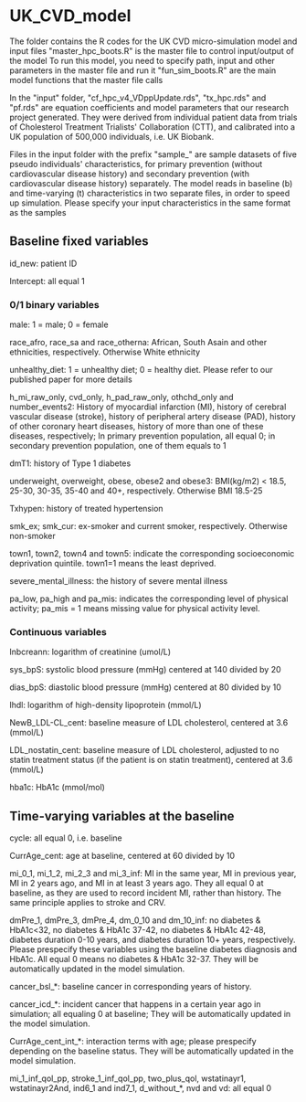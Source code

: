 # UK_CVD_model
The folder contains the R codes for the UK CVD micro-simulation model and input files
"master_hpc_boots.R" is the master file to control input/output of the model
To run this model, you need to specify path, input and other parameters in the master file and run it
"fun_sim_boots.R" are the main model functions that the master file calls

In the "input" folder, "cf_hpc_v4_VDppUpdate.rds", "tx_hpc.rds" and "pf.rds" are equation coefficients and model parameters that our research project generated. They were derived from individual patient data from trials of Cholesterol Treatment Trialists' Collaboration (CTT), and calibrated into a UK population of 500,000 individuals, i.e. UK Biobank.  

Files in the input folder with the prefix "sample_" are sample datasets of five pseudo individuals' characteristics, for primary prevention (without cardiovascular disease history) and secondary prevention (with cardiovascular disease history) separately. The model reads in baseline (b) and time-varying (t) characteristics in two separate files, in order to speed up simulation. Please specify your input characteristics in the same format as the samples

## Baseline fixed variables

id_new: patient ID

Intercept: all equal 1

### 0/1 binary variables
male: 1 = male; 0 = female

race_afro, race_sa and race_otherna: African, South Asain and other ethnicities, respectively. Otherwise White ethnicity

unhealthy_diet: 1 = unhealthy diet; 0 = healthy diet. Please refer to our published paper for more details

h_mi_raw_only, cvd_only, h_pad_raw_only, othchd_only and number_events2: History of myocardial infarction (MI), history of cerebral vascular disease (stroke), history of peripheral artery disease (PAD), history of other coronary heart diseases, history of more than one of these diseases, respectively; In primary prevention population, all equal 0; in secondary prevention population, one of them equals to 1  

dmT1: history of Type 1 diabetes

underweight, overweight, obese, obese2 and obese3: BMI(kg/m2) < 18.5, 25-30, 30-35, 35-40 and 40+, respectively. Otherwise BMI 18.5-25

Txhypen: history of treated hypertension

smk_ex; smk_cur: ex-smoker and current smoker, respectively. Otherwise non-smoker

town1, town2, town4 and town5: indicate the corresponding socioeconomic deprivation quintile. town1=1 means the least deprived. 

severe_mental_illness: the history of severe mental illness

pa_low, pa_high and pa_mis: indicates the corresponding level of physical activity; pa_mis = 1 means missing value for physical activity level. 

### Continuous variables
lnbcreann: logarithm of creatinine (umol/L)

sys_bpS: systolic blood pressure (mmHg) centered at 140 divided by 20

dias_bpS: diastolic blood pressure (mmHg) centered at 80 divided by 10

lhdl: logarithm of high-density lipoprotein (mmol/L)

NewB_LDL-CL_cent: baseline measure of LDL cholesterol, centered at 3.6 (mmol/L)

LDL_nostatin_cent: baseline measure of LDL cholesterol, adjusted to no statin treatment status (if the patient is on statin treatment), centered at 3.6 (mmol/L)

hba1c: HbA1c (mmol/mol)

## Time-varying variables at the baseline
cycle: all equal 0, i.e. baseline

CurrAge_cent: age at baseline, centered at 60 divided by 10

mi_0_1, mi_1_2, mi_2_3 and mi_3_inf: MI in the same year, MI in previous year, MI in 2 years ago, and MI in at least 3 years ago. They all equal 0 at baseline, as they are used to record incident MI, rather than history. The same principle applies to stroke and CRV. 

dmPre_1, dmPre_3, dmPre_4, dm_0_10 and dm_10_inf: no diabetes & HbA1c<32, no diabetes & HbA1c 37-42, no diabetes & HbA1c 42-48, diabetes duration 0-10 years, and diabetes duration 10+ years, respectively. Please prespecify these variables using the baseline diabetes diagnosis and HbA1c. All equal 0 means no diabetes & HbA1c 32-37. They will be automatically updated in the model simulation.

cancer_bsl_*: baseline cancer in corresponding years of history.

cancer_icd_*: incident cancer that happens in a certain year ago in simulation; all equaling 0 at baseline; They will be automatically updated in the model simulation.

CurrAge_cent_int_*: interaction terms with age; please prespecify depending on the baseline status. They will be automatically updated in the model simulation.

mi_1_inf_qol_pp, stroke_1_inf_qol_pp, two_plus_qol, wstatinayr1, wstatinayr2And, ind6_1 and ind7_1, d_without_*, nvd and vd: all equal 0










